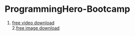 # ProgrammingHero-Bootcamp
1. [free video download](https://pixabay.com/) <br>
2.[free image download](https://unsplash.com/)
